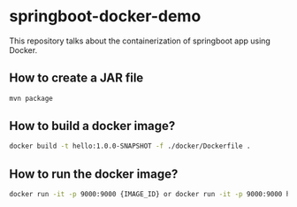 # springboot-docker-demo
This repository talks about the containerization of springboot app using Docker.


## How to create a JAR file
``` sh
mvn package
```
## How to build a docker image?
``` sh 
docker build -t hello:1.0.0-SNAPSHOT -f ./docker/Dockerfile .
```

## How to run the docker image?
``` sh
docker run -it -p 9000:9000 {IMAGE_ID} or docker run -it -p 9000:9000 hello:1.0.0-SNAPSHOT
```
